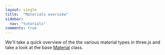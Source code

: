 ```yaml
---
layout: single
title:  "Materials overview"
sidebar:
  nav: "tutorials"
comments: true
---
```


We'll take a quick overview of the the various material types in three.js and take a look at the base [Material](https://threejs.org/docs/#api/materials/Material) class.
